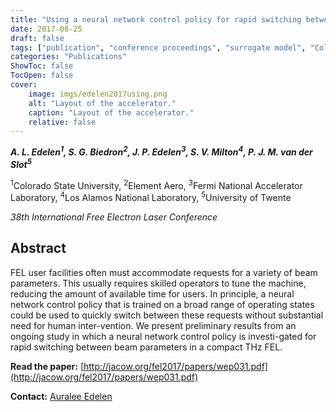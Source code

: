 ```yaml
---
title: "Using a neural network control policy for rapid switching between beam parameters in an FEL"
date: 2017-08-25
draft: false
tags: ["publication", "conference proceedings", "surrogate model", "Colorado State University", "Element Aero", "Fermilab", "LANL", "University of Twente", "ifelc"]
categories: "Publications"
ShowToc: false
TocOpen: false
cover:
    image: imgs/edelen2017using.png
    alt: "Layout of the accelerator."
    caption: "Layout of the accelerator."
    relative: false
---
```


_**A. L. Edelen<sup>1</sup>, S. G. Biedron<sup>2</sup>, J. P. Edelen<sup>3</sup>, S. V. Milton<sup>4</sup>, P. J. M. van der Slot<sup>5</sup>**_

<sup>1</sup>Colorado State University, <sup>2</sup>Element Aero, <sup>3</sup>Fermi National Accelerator Laboratory, <sup>4</sup>Los Alamos National Laboratory, <sup>5</sup>University of Twente

_38th International Free Electron Laser Conference_

## Abstract

FEL user facilities often must accommodate requests for a variety of beam parameters. This usually requires skilled operators to tune the machine, reducing the amount of available time for users. In principle, a neural network control policy that is trained on a broad range of operating states could be used to quickly switch between these requests without substantial need for human inter-vention. We present preliminary results from an ongoing study in which a neural network control policy is investi-gated for rapid switching between beam parameters in a compact THz FEL.

**Read the paper:** [http://jacow.org/fel2017/papers/wep031.pdf](http://jacow.org/fel2017/papers/wep031.pdf)

**Contact:**
[Auralee Edelen](mailto:auralee.l.morin@gmail.com)
